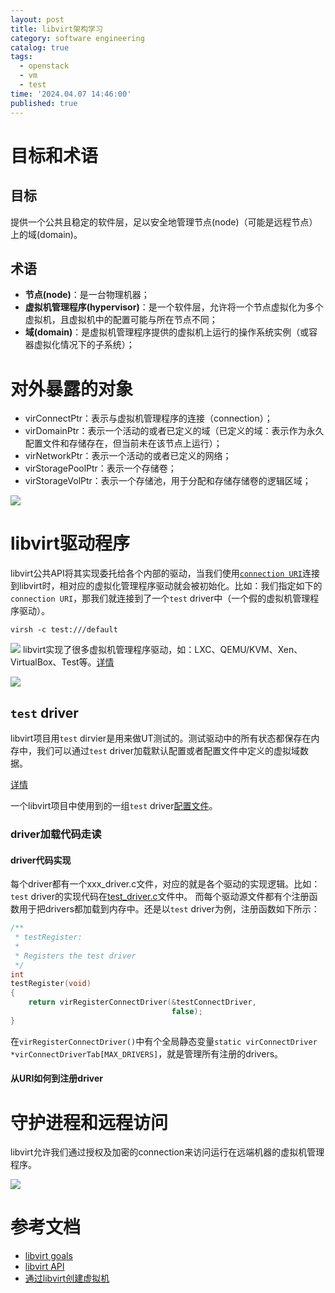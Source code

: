 ```yaml
---
layout: post
title: libvirt架构学习
category: software engineering
catalog: true
tags:
  - openstack
  - vm
  - test
time: '2024.04.07 14:46:00'
published: true
---
```


# 目标和术语
## 目标
提供一个公共且稳定的软件层，足以安全地管理节点(node)（可能是远程节点）上的域(domain)。

## 术语
- **节点(node)**：是一台物理机器；
- **虚拟机管理程序(hypervisor)**：是一个软件层，允许将一个节点虚拟化为多个虚拟机，且虚拟机中的配置可能与所在节点不同；
- **域(domain)**：是虚拟机管理程序提供的虚拟机上运行的操作系统实例（或容器虚拟化情况下的子系统）；

# 对外暴露的对象
- virConnectPtr：表示与虚拟机管理程序的连接（connection）；
- virDomainPtr：表示一个活动的或者已定义的域（已定义的域：表示作为永久配置文件和存储存在，但当前未在该节点上运行）；
- virNetworkPtr：表示一个活动的或者已定义的网络；
- virStoragePoolPtr：表示一个存储卷；
- virStorageVolPtr：表示一个存储池，用于分配和存储存储卷的逻辑区域；

![](https://github.com/libvirt/libvirt/blob/master/docs/images/libvirt-object-model.png)

# libvirt驱动程序
libvirt公共API将其实现委托给各个内部的驱动，当我们使用[`connection URI`](https://github.com/libvirt/libvirt/blob/master/docs/uri.rst)连接到libvirt时，相对应的虚拟化管理程序驱动就会被初始化。比如：我们指定如下的`connection URI`，那我们就连接到了一个`test` driver中（一个假的虚拟机管理程序驱动）。
```shell
virsh -c test:///default
```
![](https://github.com/libvirt/libvirt/blob/master/docs/images/libvirt-virConnect-example.png)
libvirt实现了很多虚拟机管理程序驱动，如：LXC、QEMU/KVM、Xen、VirtualBox、Test等。[详情](https://github.com/libvirt/libvirt/blob/master/docs/drivers.rst)

![](https://github.com/libvirt/libvirt/blob/master/docs/images/libvirt-driver-arch.png)

## `test` driver
libvirt项目用`test` dirvier是用来做UT测试的。测试驱动中的所有状态都保存在内存中，我们可以通过`test` driver加载默认配置或者配置文件中定义的虚拟域数据。

[详情](https://github.com/libvirt/libvirt/blob/master/docs/drvtest.rst)

一个libvirt项目中使用到的一组`test` driver[配置文件](https://github.com/libvirt/libvirt/blob/master/examples/xml/test/testnode.xml)。

### driver加载代码走读
#### driver代码实现
每个driver都有一个xxx_driver.c文件，对应的就是各个驱动的实现逻辑。比如：`test` driver的实现代码在[test_driver.c](https://github.com/libvirt/libvirt/blob/a39dd2571538513e23103b3b20526f84f01596a6/src/test/test_driver.c)文件中。
而每个驱动源文件都有个注册函数用于把drivers都加载到内存中。还是以`test` driver为例，注册函数如下所示：
```c
/**
 * testRegister:
 *
 * Registers the test driver
 */
int
testRegister(void)
{
    return virRegisterConnectDriver(&testConnectDriver,
                                    false);
}
```
在`virRegisterConnectDriver()`中有个全局静态变量`static virConnectDriver *virConnectDriverTab[MAX_DRIVERS]`，就是管理所有注册的drivers。

#### 从URI如何到注册driver


# 守护进程和远程访问
libvirt允许我们通过授权及加密的connection来访问运行在远端机器的虚拟机管理程序。

![](https://github.com/libvirt/libvirt/blob/master/docs/images/libvirt-daemon-arch.png)

# 参考文档
- [libvirt goals](https://libvirt.org/goals.html)
- [libvirt API](https://libvirt.org/api.html)
- [通过libvirt创建虚拟机](https://shihai1991.github.io/openstack/2024/02/20/%E9%80%9A%E8%BF%87libvirt%E5%88%9B%E5%BB%BA%E8%99%9A%E6%8B%9F%E6%9C%BA/)
